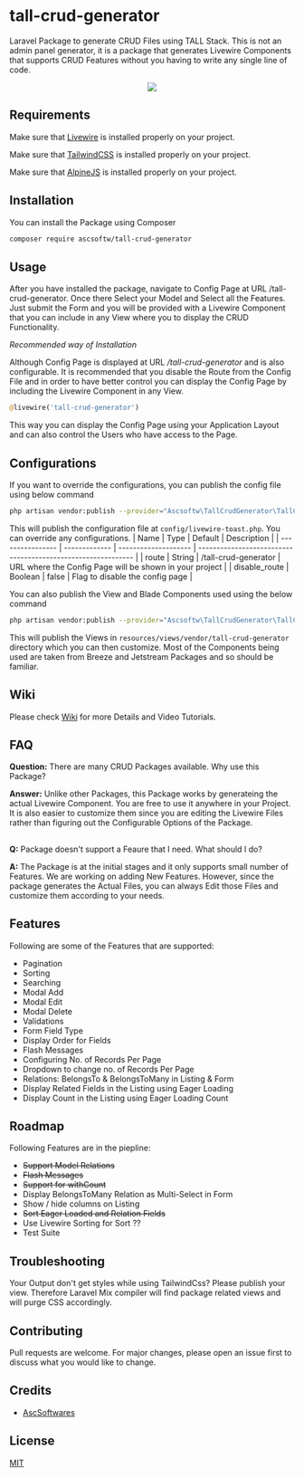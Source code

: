 # tall-crud-generator
Laravel Package to generate CRUD Files using TALL Stack. This is not an admin panel generator, it is a package that generates Livewire Components that supports CRUD Features without you having to write any single line of code.

<p align="center">
  <img src="https://media.giphy.com/media/e4sld9tmOsDMMbBztN/giphy.gif">
</p>

## Requirements

Make sure that [Livewire](https://laravel-livewire.com/) is installed properly on your project.

Make sure that [TailwindCSS](https://tailwindcss.com/) is installed properly on your project.

Make sure that [AlpineJS](https://github.com/alpinejs/alpine/) is installed properly on your project.

## Installation

You can install the Package using Composer

```bash
composer require ascsoftw/tall-crud-generator
```

## Usage

After you have installed the package, navigate to Config Page at URL /tall-crud-generator. Once there Select your Model and Select all the Features. Just submit the Form and you will be provided with a Livewire Component that you can include in any View where you to display the CRUD Functionality.

*Recommended way of Installation*

Although Config Page is displayed at URL */tall-crud-generator* and is also configurable. It is recommended that you disable the Route from the Config File and in order to have better control you can display the Config Page by including the Livewire Component in any View.

```php
@livewire('tall-crud-generator')
```

This way you can display the Config Page using your Application Layout and can also control the Users who have access to the Page.


## Configurations

If you want to override the configurations, you can publish the config file using below command

```bash
php artisan vendor:publish --provider="Ascsoftw\TallCrudGenerator\TallCrudGeneratorServiceProvider" --tag=config
```

This will publish the configuration file at `config/livewire-toast.php`. You can override any configurations.
| Name             | Type          | Default              | Description                                                  |
| ---------------- | ------------- | -------------------- | ------------------------------------------------------------ |
| route            | String        | /tall-crud-generator | URL where the Config Page will be shown in your project      |
| disable_route    | Boolean       | false                | Flag to disable the config page                              |


You can also publish the View and Blade Components used using the below command
```bash
php artisan vendor:publish --provider="Ascsoftw\TallCrudGenerator\TallCrudGeneratorServiceProvider" --tag=views
```

This will publish the Views in `resources/views/vendor/tall-crud-generator` directory which you can then customize. Most of the Components being used are taken from Breeze and Jetstream Packages and so should be familiar.

## Wiki

Please check [Wiki](https://github.com/ascsoftw/tall-crud-generator/wiki) for more Details and Video Tutorials.

## FAQ
**Question:** There are many CRUD Packages available. Why use this Package?

**Answer:** Unlike other Packages, this Package works by generateing the actual Livewire Component. You are free to use it anywhere in your Project. It is also easier to customize them since you are editing the Livewire Files rather than figuring out the Configurable Options of the Package.

##
**Q:** Package doesn't support a Feaure that I need. What should I do?

**A:** The Package is at the initial stages and it only supports small number of Features. We are working on adding New Features. However, since the package generates the Actual Files, you can always Edit those Files and customize them according to your needs.

## Features

Following are some of the Features that are supported:
- Pagination
- Sorting
- Searching
- Modal Add
- Modal Edit
- Modal Delete
- Validations
- Form Field Type
- Display Order for Fields
- Flash Messages
- Configuring No. of Records Per Page
- Dropdown to change no. of Records Per Page
- Relations: BelongsTo & BelongsToMany in Listing & Form
- Display Related Fields in the Listing using Eager Loading
- Display Count in the Listing using Eager Loading Count

## Roadmap

Following Features are in the piepline:
- ~~Support Model Relations~~
- ~~Flash Messages~~
- ~~Support for withCount~~
- Display BelongsToMany Relation as Multi-Select in Form
- Show / hide columns on Listing
- ~~Sort Eager Loaded and Relation Fields~~
- Use Livewire Sorting for Sort ??
- Test Suite

## Troubleshooting
Your Output don't get styles while using TailwindCss? Please publish your view. Therefore Laravel Mix compiler will find package related views and will purge CSS accordingly.

## Contributing
Pull requests are welcome. For major changes, please open an issue first to discuss what you would like to change.

## Credits

- [AscSoftwares](http://www.ascsoftwares.com)

## License
[MIT](https://choosealicense.com/licenses/mit/)
